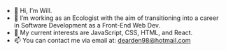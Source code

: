 - 👋 Hi, I’m Will. 
- 🌱 I’m working as an Ecologist with the aim of transitioning into a career in Software Development as a Front-End Web Dev.  
- 👀 My current interests are JavaScript, CSS, HTML, and React.
- 📫 You can contact me via email at: dearden98@hotmail.com

<!---
Will-Dearden/Will-Dearden is a ✨ special ✨ repository because its `README.md` (this file) appears on your GitHub profile.
You can click the Preview link to take a look at your changes.
--->
